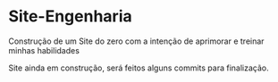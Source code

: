 # Site-Engenharia
Construção de um Site do zero com a intenção de aprimorar e treinar minhas habilidades

Site ainda em construção, será feitos alguns commits para finalização.
